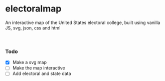 # electoralmap
An interactive map of the United States electoral college, built using vanilla JS, svg, json, css and html
<br/>
<br/>
<br/>
### Todo
- [x] Make a svg map
- [ ] Make the map interactive
- [ ] Add electoral and state data